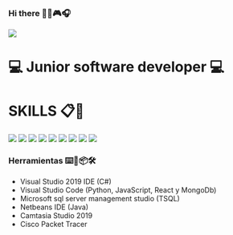 ### Hi there 👋😄:video_game::headphones:

![](https://github.com/IvanArango98/IvanArango98/blob/main/web-design-concept-with-drawings.jpg)

# :computer: Junior software developer :computer:

# SKILLS 📋📌

<img src="https://img.shields.io/badge/%20-C%23-blue" /> <img src="https://img.shields.io/badge/Java-critical" /> <img src="https://img.shields.io/badge/JavaScript-important" /> <img src="https://img.shields.io/badge/Python-9cf" /> <img src="https://img.shields.io/badge/TSQL-informational" /> <img src="https://img.shields.io/badge/MongoDb-green" /> <img src="https://img.shields.io/badge/React-success" /> <img src="https://img.shields.io/badge/Edicion Videos-blue" /> <img src="https://img.shields.io/badge/Redes" />

### Herramientas ⌨️🔧📦🛠️
- Visual Studio 2019 IDE (C#)
- Visual Studio Code (Python, JavaScript, React y MongoDb)
- Microsoft sql server management studio (TSQL)
- Netbeans IDE (Java)
- Camtasia Studio 2019
- Cisco Packet Tracer


